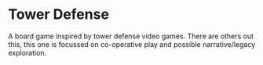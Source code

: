 # Tower Defense

A board game inspired by tower defense video games. There are others out this, this one is focussed on co-operative play and possible narrative/legacy exploration.
